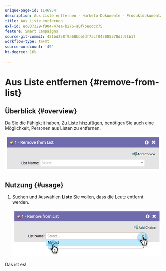 ```yaml
---
unique-page-id: 1146954
description: Aus Liste entfernen - Marketo-Dokumente - Produktdokumentation
title: Aus Liste entfernen
exl-id: ec837329-f904-47ea-b276-a0f7becdcc75
feature: Smart Campaigns
source-git-commit: 431bd258f9a68bbb9df7acf043085578d3d91b1f
workflow-type: tm+mt
source-wordcount: '49'
ht-degree: 16%

---
```


# Aus Liste entfernen {#remove-from-list}

## Überblick {#overview}

Da Sie die Fähigkeit haben, [Zu Liste hinzufügen](/help/marketo/product-docs/core-marketo-concepts/smart-campaigns/flow-actions/add-to-list.md), benötigen Sie auch eine Möglichkeit, Personen aus Listen zu entfernen.

![](assets/image2014-9-22-10-3a44-3a3.png)

## Nutzung {#usage}

1. Suchen und Auswählen **Liste** Sie wollen, dass die Leute entfernt werden.

   ![](assets/image2014-9-22-10-3a44-3a7.png)

Das ist es!
